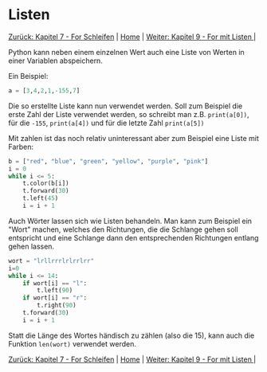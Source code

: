 # Listen

[Zurück: Kapitel 7 - For Schleifen](Forschleifen.md) |  [Home](README.md) |  [Weiter: Kapitel 9 - For mit Listen ](Formitlisten.md) | 

Python kann neben einem einzelnen Wert auch eine Liste von Werten in einer Variablen abspeichern.

Ein Beispiel:

```python
a = [3,4,2,1,-155,7]
```

Die so erstellte Liste kann nun verwendet werden. Soll zum Beispiel die erste Zahl der Liste verwendet werden, so schreibt man z.B. `print(a[0])`, für die `-155`, `print(a[4])` und für die letzte Zahl `print(a[5])`

Mit zahlen ist das noch relativ uninteressant aber zum Beispiel eine Liste mit Farben:

```python
b = ["red", "blue", "green", "yellow", "purple", "pink"]
i = 0
while i <= 5:
    t.color(b[i])
    t.forward(30)
    t.left(45)
    i = i + 1
```

Auch Wörter lassen sich wie Listen behandeln. Man kann zum Beispiel ein "Wort" machen, welches den Richtungen, die die Schlange gehen soll entspricht und eine Schlange dann den entsprechenden Richtungen entlang gehen lassen.

```python
wort = "lrllrrrlrlrrlrr"
i=0
while i <= 14:
    if wort[i] == "l":
        t.left(90)
    if wort[i] == "r":
        t.right(90)
    t.forward(30)
    i = i + 1
```

Statt die Länge des Wortes händisch zu zählen (also die 15), kann auch die Funktion `len(wort)` verwendet werden.

[Zurück: Kapitel 7 - For Schleifen](Forschleifen.md) |  [Home](README.md) |  [Weiter: Kapitel 9 - For mit Listen ](Formitlisten.md) | 
